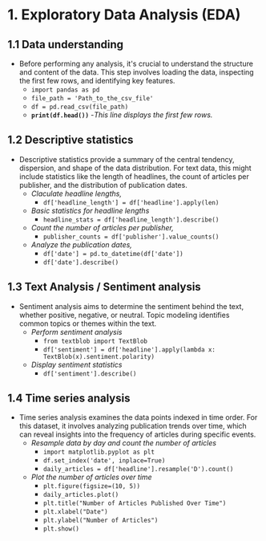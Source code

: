 # 1. Exploratory Data Analysis (EDA)

## 1.1 Data understanding

- Before performing any analysis, it's crucial to understand the structure and content of the data. This step involves loading the data, inspecting the first few rows, and identifying key features.
  - `import pandas as pd`
  - `file_path = 'Path_to_the_csv_file'`
  - `df = pd.read_csv(file_path)`
  - **`print(df.head())`** -*This line displays the first few rows.*

## 1.2 Descriptive statistics

- Descriptive statistics provide a summary of the central tendency, dispersion, and shape of the data distribution. For text data, this might include statistics like the length of headlines, the count of articles per publisher, and the distribution of publication dates.
  - *Claculate headline lengths,*
    - `df['headline_length'] = df['headline'].apply(len)`
  - *Basic statistics for headline lengths*
    - `headline_stats = df['headline_length'].describe()`
  - *Count the number of articles per publisher,*
    - `publisher_counts = df['publisher'].value_counts()`
  - *Analyze the publication dates,*
    - `df['date'] = pd.to_datetime(df['date'])`
    - `df['date'].describe()`


## 1.3 Text Analysis / Sentiment analysis

- Sentiment analysis aims to determine the sentiment behind the text, whether positive, negative, or neutral. Topic modeling identifies common topics or themes within the text.
  - *Perform sentiment analysis*
    - `from textblob import TextBlob`
    - `df['sentiment'] = df['headline'].apply(lambda x: TextBlob(x).sentiment.polarity)`
  - *Display sentiment statistics*
    - `df['sentiment'].describe()`

## 1.4 Time series analysis

- Time series analysis examines the data points indexed in time order. For this dataset, it involves analyzing publication trends over time, which can reveal insights into the frequency of articles during specific events.
  - *Resample data by day and count the number of articles*
    - `import matplotlib.pyplot as plt`
    - `df.set_index('date', inplace=True)`
    - `daily_articles = df['headline'].resample('D').count()`
  - *Plot the number of articles over time*
    - `plt.figure(figsize=(10, 5))`
    - `daily_articles.plot()`
    - `plt.title("Number of Articles Published Over Time")`
    - `plt.xlabel("Date")`
    - `plt.ylabel("Number of Articles")`
    - `plt.show()`
